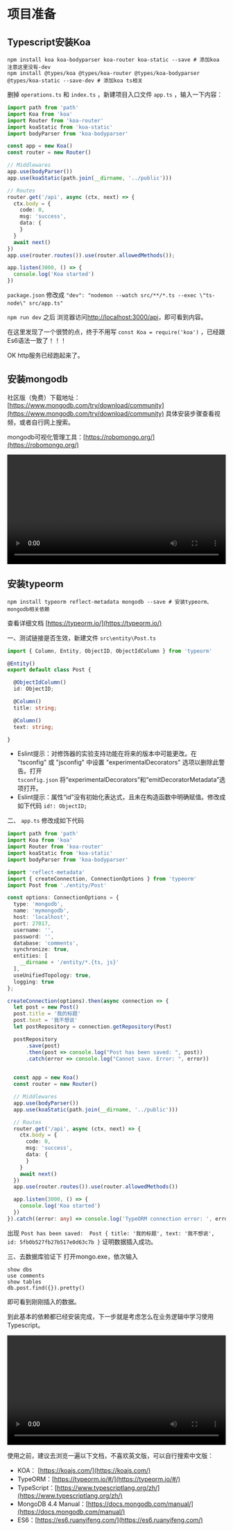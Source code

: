 # 项目准备

## Typescript安装Koa

```shell
npm install koa koa-bodyparser koa-router koa-static --save # 添加koa 注意这里没有-dev
npm install @types/koa @types/koa-router @types/koa-bodyparser @types/koa-static --save-dev # 添加koa ts相关
```

删掉 `operations.ts` 和 `index.ts` ，新建项目入口文件 `app.ts` ，输入一下内容：

```typescript
import path from 'path'
import Koa from 'koa'
import Router from 'koa-router'
import koaStatic from 'koa-static'
import bodyParser from 'koa-bodyparser'

const app = new Koa()
const router = new Router()

// Middlewares
app.use(bodyParser())
app.use(koaStatic(path.join(__dirname, '../public')))

// Routes
router.get('/api', async (ctx, next) => {
  ctx.body = {
    code: 0,
    msg: 'success',
    data: {
    }
  }
  await next()
})
app.use(router.routes()).use(router.allowedMethods());

app.listen(3000, () => {
  console.log('Koa started')
})
```

`package.json` 修改成 `"dev": "nodemon --watch src/**/*.ts --exec \"ts-node\" src/app.ts"` 

`npm run dev` 之后 浏览器访问[http://localhost:3000/api](http://localhost:3000/api)，即可看到内容。

在这里发现了一个很赞的点，终于不用写 `const Koa = require('koa')` ，已经跟Es6语法一致了！！！

OK http服务已经跑起来了。

## 安装mongodb

社区版（免费）下载地址：[https://www.mongodb.com/try/download/community](https://www.mongodb.com/try/download/community)
具体安装步骤查看视频，或者自行网上搜索。

mongodb可视化管理工具：[https://robomongo.org/](https://robomongo.org/)

<video controls="" preload="auto" style="width: 100%">
  <source src="videos/2.mp4" type="video/mp4">
</video>

## 安装typeorm

```shell
npm install typeorm reflect-metadata mongodb --save # 安装typeorm、mongodb相关依赖
```

查看详细文档 [https://typeorm.io/](https://typeorm.io/)

一、测试链接是否生效，新建文件 `src\entity\Post.ts`

```typescript
import { Column, Entity, ObjectID, ObjectIdColumn } from 'typeorm'

@Entity()
export default class Post {

  @ObjectIdColumn()
  id: ObjectID;

  @Column()
  title: string;

  @Column()
  text: string;

}
```

- Eslint提示：对修饰器的实验支持功能在将来的版本中可能更改。在 "tsconfig" 或 "jsconfig" 中设置 "experimentalDecorators" 选项以删除此警告。打开 `tsconfig.json` 将“experimentalDecorators”和“emitDecoratorMetadata”选项打开。
- Eslint提示：属性“id”没有初始化表达式，且未在构造函数中明确赋值。修改成如下代码 `id!: ObjectID;` 

二、 `app.ts` 修改成如下代码

```typescript
import path from 'path'
import Koa from 'koa'
import Router from 'koa-router'
import koaStatic from 'koa-static'
import bodyParser from 'koa-bodyparser'

import 'reflect-metadata'
import { createConnection, ConnectionOptions } from 'typeorm'
import Post from './entity/Post'

const options: ConnectionOptions = {
  type: 'mongodb',
  name: 'mymongodb',
  host: 'localhost',
  port: 27017,
  username: '',
  password: '',
  database: 'comments',
  synchronize: true,
  entities: [
    __dirname + '/entity/*.{ts, js}'
  ],
  useUnifiedTopology: true,
  logging: true
};

createConnection(options).then(async connection => {
  let post = new Post()
  post.title = '我的标题'
  post.text = '我不想说'
  let postRepository = connection.getRepository(Post)

  postRepository
      .save(post)
      .then(post => console.log("Post has been saved: ", post))
      .catch(error => console.log("Cannot save. Error: ", error))
  

  const app = new Koa()
  const router = new Router()

  // Middlewares
  app.use(bodyParser())
  app.use(koaStatic(path.join(__dirname, '../public')))

  // Routes
  router.get('/api', async (ctx, next) => {
    ctx.body = {
      code: 0,
      msg: 'success',
      data: {
      }
    }
    await next()
  })
  app.use(router.routes()).use(router.allowedMethods())

  app.listen(3000, () => {
    console.log('Koa started')
  })
}).catch((error: any) => console.log('TypeORM connection error: ', error))
```

出现 `Post has been saved:  Post { title: '我的标题', text: '我不想说', id: 5fb0b527fb27b517e0d63c7b }` 证明数据插入成功。

三、去数据库验证下
打开mongo.exe，依次输入

```shell
show dbs
use comments
show tables
db.post.find({}).pretty()
```

即可看到刚刚插入的数据。

到此基本的依赖都已经安装完成，下一步就是考虑怎么在业务逻辑中学习使用Typescript。

<video controls="" preload="auto" style="width: 100%">
  <source src="videos/3.mp4" type="video/mp4">
</video>

使用之前，建议去浏览一遍以下文档，不喜欢英文版，可以自行搜索中文版：

- KOA： [https://koajs.com/](https://koajs.com/)
- TypeORM：[https://typeorm.io/#/](https://typeorm.io/#/)
- TypeScript：[https://www.typescriptlang.org/zh/](https://www.typescriptlang.org/zh/)
- MongoDB 4.4 Manual：[https://docs.mongodb.com/manual/](https://docs.mongodb.com/manual/)
- ES6：[https://es6.ruanyifeng.com/](https://es6.ruanyifeng.com/)
